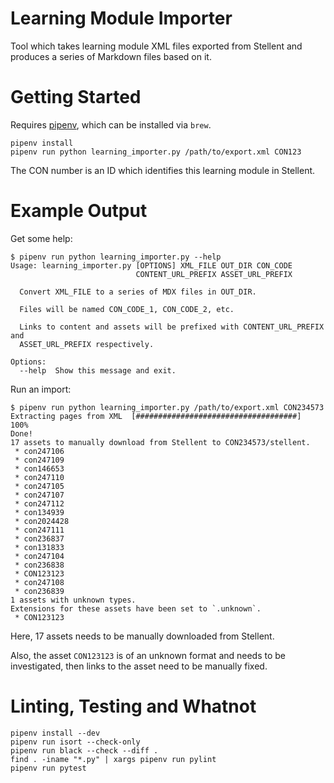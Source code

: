 # Learning Module Importer

Tool which takes learning module XML files exported from Stellent and produces a series of Markdown files based on it.

# Getting Started

Requires [pipenv](https://pipenv.readthedocs.io/), which can be installed via `brew`.

```
pipenv install
pipenv run python learning_importer.py /path/to/export.xml CON123
```

The CON number is an ID which identifies this learning module in Stellent.

# Example Output

Get some help:

```
$ pipenv run python learning_importer.py --help
Usage: learning_importer.py [OPTIONS] XML_FILE OUT_DIR CON_CODE
                            CONTENT_URL_PREFIX ASSET_URL_PREFIX

  Convert XML_FILE to a series of MDX files in OUT_DIR.

  Files will be named CON_CODE_1, CON_CODE_2, etc.

  Links to content and assets will be prefixed with CONTENT_URL_PREFIX and
  ASSET_URL_PREFIX respectively.

Options:
  --help  Show this message and exit.
```

Run an import:

```
$ pipenv run python learning_importer.py /path/to/export.xml CON234573
Extracting pages from XML  [####################################]  100%          
Done!
17 assets to manually download from Stellent to CON234573/stellent.
 * con247106
 * con247109
 * con146653
 * con247110
 * con247105
 * con247107
 * con247112
 * con134939
 * con2024428
 * con247111
 * con236837
 * con131833
 * con247104
 * con236838
 * CON123123
 * con247108
 * con236839
1 assets with unknown types.
Extensions for these assets have been set to `.unknown`.
 * CON123123
```

Here, 17 assets needs to be manually downloaded from Stellent.

Also, the asset `CON123123` is of an unknown format and needs to be investigated, then links to the asset need to be manually fixed.

# Linting, Testing and Whatnot

```
pipenv install --dev
pipenv run isort --check-only
pipenv run black --check --diff .
find . -iname "*.py" | xargs pipenv run pylint
pipenv run pytest
```
